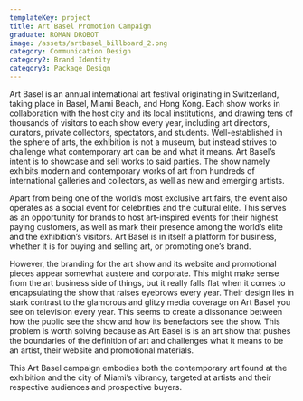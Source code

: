 ```yaml
---
templateKey: project
title: Art Basel Promotion Campaign
graduate: ROMAN DROBOT
image: /assets/artbasel_billboard_2.png
category: Communication Design
category2: Brand Identity
category3: Package Design
---
```

Art Basel is an annual international art festival originating in Switzerland, taking place in Basel, Miami Beach, and Hong Kong. Each show works in collaboration with the host city and its local institutions, and drawing tens of thousands of visitors to each show every year, including art directors, curators, private collectors, spectators, and students. Well-established in the sphere of arts, the exhibition is not a museum, but instead strives to challenge what contemporary art can be and what it means. Art Basel’s intent is to showcase and sell works to said parties. The show namely exhibits modern and contemporary works of art from hundreds of international galleries and collectors, as well as new and emerging artists.

Apart from being one of the world’s most exclusive art fairs, the event also operates as a social event for celebrities and the cultural elite. This serves as an opportunity for brands to host art-inspired events for their highest paying customers, as well as mark their presence among the world’s elite and the exhibition’s visitors. Art Basel is in itself a platform for business, whether it is for buying and selling art, or promoting one’s brand.

However, the branding for the art show and its website and promotional pieces appear somewhat austere and corporate. This might make sense from the art business side of things, but it really falls flat when it comes to encapsulating the show that raises eyebrows every year. Their design lies in stark contrast to the glamorous and glitzy media coverage on Art Basel you see on television every year. This seems to create a dissonance between how the public see the show and how its benefactors see the show. This problem is worth solving because as Art Basel is is an art show that pushes the boundaries of the definition of art and challenges what it means to be an artist, their website and promotional materials.

This Art Basel campaign embodies both the contemporary art found at the exhibition and the city of Miami’s vibrancy, targeted at artists and their respective audiences and prospective buyers.
